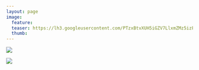 ```yaml
---
layout: page
image:
  feature:
  teaser: https://lh3.googleusercontent.com/PTzxBtvXUH5iGZV7LlxmZMz5izFq8ADjJ7Muy-pOxig=w245
  thumb:
---
```


![](https://lh3.googleusercontent.com/QmK4XwFVpzUweLzZOMOxCWayN9B1Z7EWqcYf7hvZreo=w800)

![](https://lh3.googleusercontent.com/L5wuLMm6RI82bxYr2sQ0XeFpQOgicm-cCvS7EROYmd4=w800)
